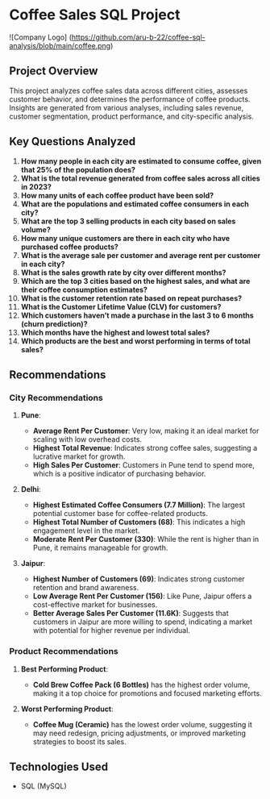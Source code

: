 # Coffee Sales SQL Project

![Company Logo] (https://github.com/aru-b-22/coffee-sql-analysis/blob/main/coffee.png)

## Project Overview
This project analyzes coffee sales data across different cities, assesses customer behavior, and determines the performance of coffee products. Insights are generated from various analyses, including sales revenue, customer segmentation, product performance, and city-specific analysis.

## Key Questions Analyzed

1. **How many people in each city are estimated to consume coffee, given that 25% of the population does?**
2. **What is the total revenue generated from coffee sales across all cities in 2023?**
3. **How many units of each coffee product have been sold?**
4. **What are the populations and estimated coffee consumers in each city?**
5. **What are the top 3 selling products in each city based on sales volume?**
6. **How many unique customers are there in each city who have purchased coffee products?**
7. **What is the average sale per customer and average rent per customer in each city?**
8. **What is the sales growth rate by city over different months?**
9. **Which are the top 3 cities based on the highest sales, and what are their coffee consumption estimates?**
10. **What is the customer retention rate based on repeat purchases?**
11. **What is the Customer Lifetime Value (CLV) for customers?**
12. **Which customers haven’t made a purchase in the last 3 to 6 months (churn prediction)?**
13. **Which months have the highest and lowest total sales?**
14. **Which products are the best and worst performing in terms of total sales?**

## Recommendations

### **City Recommendations**
1. **Pune**: 
   - **Average Rent Per Customer**: Very low, making it an ideal market for scaling with low overhead costs.
   - **Highest Total Revenue**: Indicates strong coffee sales, suggesting a lucrative market for growth.
   - **High Sales Per Customer**: Customers in Pune tend to spend more, which is a positive indicator of purchasing behavior.

2. **Delhi**: 
   - **Highest Estimated Coffee Consumers (7.7 Million)**: The largest potential customer base for coffee-related products.
   - **Highest Total Number of Customers (68)**: This indicates a high engagement level in the market.
   - **Moderate Rent Per Customer (330)**: While the rent is higher than in Pune, it remains manageable for growth.

3. **Jaipur**:
   - **Highest Number of Customers (69)**: Indicates strong customer retention and brand awareness.
   - **Low Average Rent Per Customer (156)**: Like Pune, Jaipur offers a cost-effective market for businesses.
   - **Better Average Sales Per Customer (11.6K)**: Suggests that customers in Jaipur are more willing to spend, indicating a market with potential for higher revenue per individual.

### **Product Recommendations**
1. **Best Performing Product**: 
   - **Cold Brew Coffee Pack (6 Bottles)** has the highest order volume, making it a top choice for promotions and focused marketing efforts.
   
2. **Worst Performing Product**: 
   - **Coffee Mug (Ceramic)** has the lowest order volume, suggesting it may need redesign, pricing adjustments, or improved marketing strategies to boost its sales.

## Technologies Used

- SQL (MySQL)
